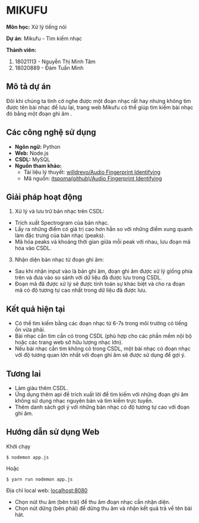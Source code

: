 # MIKUFU
**Môn học:** Xử lý tiếng nói

**Dự án**: Mikufu - Tìm kiếm nhạc

**Thành viên:**
 1. 18021113 - Nguyễn Thị Minh Tâm
 2. 18020889 - Đàm Tuấn Minh

## Mô tả dự án

Đôi khi chúng ta tình cờ nghe được một đoạn nhạc rất hay nhưng không tìm được tên bài nhạc để lưu lại, trang web Mikufu có thể giúp tìm kiếm bài nhạc đó bằng một đoạn ghi âm .

## Các công nghệ sử dụng

 - **Ngôn ngữ:** Python
 - **Web:** Node.js
 - **CSDL:** MySQL
 - **Nguồn tham khảo:** 
    - Tài liệu lý thuyết:  [willdrevo/Audio Fingerprint Identifying](https://willdrevo.com/fingerprinting-and-audio-recognition-with-python/)
    - Mã nguồn: [itspoma(github)/Audio Fingerprint Identifying](https://github.com/itspoma/audio-fingerprint-identifying-python)

## Giải pháp hoạt động

 1. Xử lý và lưu trữ bản nhạc trên CSDL:
- Trích xuất Spectrogram của bản nhạc.
-  Lấy ra những điểm có giá trị cao hơn hẳn so với những điểm xung quanh làm đặc trưng của bản nhạc (peaks).
- Mã hóa peaks và khoảng thời gian giữa mỗi peak với nhau, lưu đoạn mã hóa vào CSDL.
 3. Nhận diện bản nhạc từ đoạn ghi âm:
- Sau khi nhận input vào là bản ghi âm, đoạn ghi âm được xử lý giống phía trên và đưa vào so sánh với dữ liệu đã được lưu trong CSDL.
- Đoạn mã đã được xử lý sẽ được tính toán sự khác biệt và cho ra đoạn mã có độ tương tự cao nhất trong dữ liệu đã được lưu.

 ## Kết quả hiện tại
 - Có thể tìm kiếm bằng các đoạn nhạc từ 6-7s trong môi trường có tiếng ồn vừa phải.
 - Bài nhạc cần tìm cần có trong CSDL (phù hợp cho các phần mềm nội bộ hoặc các trang web sở hữu lượng nhạc lớn).
 - Nếu bài nhạc cần tìm không có trong CSDL, một bài nhạc có đoạn nhạc với độ tương quan lớn nhất với đoạn ghi âm sẽ được sử dụng để gợi ý.

## Tương lai
- Làm giàu thêm CSDL.
- Ứng dụng thêm api để trích xuất lời để tìm kiếm với những đoạn ghi âm không sử dụng nhạc nguyên bản và tìm kiếm trực tuyến.
- Thêm danh sách gợi ý với những bản nhạc có độ tương tự cao với đoạn ghi âm.

## Hướng dẫn sử dụng Web
Khởi chạy

    $ nodemon app.js
Hoặc

    $ yarn run nodemon app.js

Địa chỉ local web: [localhost:8080](localhost:8080)
- Chọn nút thu âm (bên trái) để thu âm đoạn nhạc cần nhận diện.
- Chọn nút dừng (bên phải) để dừng thu âm và nhận kết quả trả về tên bài hát.
